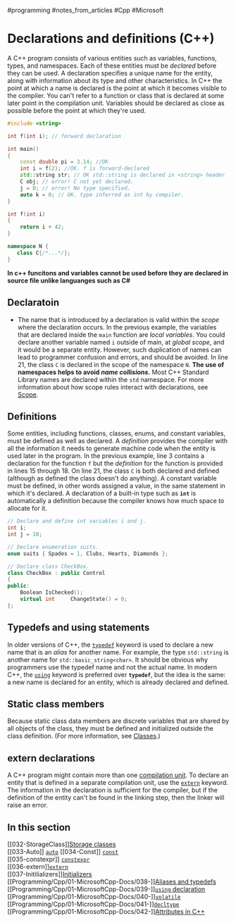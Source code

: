 #programming #notes_from_articles #Cpp #Microsoft 

# Declarations and definitions (C++)

A C++ program consists of various entities such as variables, functions, types, and namespaces. Each of these entities must be _declared_ before they can be used. A declaration specifies a unique name for the entity, along with information about its type and other characteristics. In C++ the point at which a name is declared is the point at which it becomes visible to the compiler. You can't refer to a function or class that is declared at some later point in the compilation unit. Variables should be declared as close as possible before the point at which they're used.

```C++
#include <string>

int f(int i); // forward declaration

int main()
{
    const double pi = 3.14; //OK
    int i = f(2); //OK. f is forward-declared
    std::string str; // OK std::string is declared in <string> header
    C obj; // error! C not yet declared.
    j = 0; // error! No type specified.
    auto k = 0; // OK. type inferred as int by compiler.
}

int f(int i)
{
    return i + 42;
}

namespace N {
   class C{/*...*/};
}
```
**In c++ funcitons and variables cannot be used before they are declared in source file unlike languanges such as C#**


## Declaratoin

- The name that is introduced by a declaration is valid within the _scope_ where the declaration occurs.
In the previous example, the variables that are declared inside the `main` function are _local variables_. You could declare another variable named `i` outside of main, at _global scope_, and it would be a separate entity. However, such duplication of names can lead to programmer confusion and errors, and should be avoided. In line 21, the class `C` is declared in the scope of the namespace `N`. **The use of namespaces helps to avoid _name collisions_.** Most C++ Standard Library names are declared within the `std` namespace. For more information about how scope rules interact with declarations, see [Scope](https://docs.microsoft.com/en-us/cpp/cpp/scope-visual-cpp?view=msvc-160).

##  Definitions

Some entities, including functions, classes, enums, and constant variables, must be defined as well as declared. A _definition_ provides the compiler with all the information it needs to generate machine code when the entity is used later in the program. In the previous example, line 3 contains a declaration for the function `f` but the _definition_ for the function is provided in lines 15 through 18. On line 21, the class `C` is both declared and defined (although as defined the class doesn't do anything). A constant variable must be defined, in other words assigned a value, in the same statement in which it's declared. A declaration of a built-in type such as **`int`** is automatically a definition because the compiler knows how much space to allocate for it.

```c++
// Declare and define int variables i and j.
int i;
int j = 10;

// Declare enumeration suits.
enum suits { Spades = 1, Clubs, Hearts, Diamonds };

// Declare class CheckBox.
class CheckBox : public Control
{
public:
    Boolean IsChecked();
    virtual int     ChangeState() = 0;
};
```


## Typedefs and using statements

In older versions of C++, the [`typedef`](https://docs.microsoft.com/en-us/cpp/cpp/aliases-and-typedefs-cpp?view=msvc-160) keyword is used to declare a new name that is an _alias_ for another name. For example, the type `std::string` is another name for `std::basic_string<char>`. It should be obvious why programmers use the typedef name and not the actual name. In modern C++, the [`using`](https://docs.microsoft.com/en-us/cpp/cpp/aliases-and-typedefs-cpp?view=msvc-160) keyword is preferred over **`typedef`**, but the idea is the same: a new name is declared for an entity, which is already declared and defined.

## [](https://docs.microsoft.com/en-us/cpp/cpp/declarations-and-definitions-cpp?view=msvc-160#static-class-members)Static class members

Because static class data members are discrete variables that are shared by all objects of the class, they must be defined and initialized outside the class definition. (For more information, see [Classes](https://docs.microsoft.com/en-us/cpp/cpp/classes-and-structs-cpp?view=msvc-160).)

## [](https://docs.microsoft.com/en-us/cpp/cpp/declarations-and-definitions-cpp?view=msvc-160#extern-declarations)extern declarations

A C++ program might contain more than one [compilation unit](https://docs.microsoft.com/en-us/cpp/cpp/header-files-cpp?view=msvc-160). To declare an entity that is defined in a separate compilation unit, use the [`extern`](https://docs.microsoft.com/en-us/cpp/cpp/extern-cpp?view=msvc-160) keyword. The information in the declaration is sufficient for the compiler, but if the definition of the entity can't be found in the linking step, then the linker will raise an error.

## [](https://docs.microsoft.com/en-us/cpp/cpp/declarations-and-definitions-cpp?view=msvc-160#in-this-section)In this section

[[032-StorageClass]][Storage classes](https://docs.microsoft.com/en-us/cpp/cpp/storage-classes-cpp?view=msvc-160)  
[[033-Auto]] [`auto`](https://docs.microsoft.com/en-us/cpp/cpp/auto-cpp?view=msvc-160)
[[034-Const]] [`const`](https://docs.microsoft.com/en-us/cpp/cpp/const-cpp?view=msvc-160)  
[[035-constexpr]] [`constexpr`](https://docs.microsoft.com/en-us/cpp/cpp/constexpr-cpp?view=msvc-160)  
[[036-extern]][`extern`](https://docs.microsoft.com/en-us/cpp/cpp/extern-cpp?view=msvc-160)  
[[037-Initilializers]][Initializers](https://docs.microsoft.com/en-us/cpp/cpp/initializers?view=msvc-160)  
[[Programming/Cpp/01-MicrosoftCpp-Docs/038-]][Aliases and typedefs](https://docs.microsoft.com/en-us/cpp/cpp/aliases-and-typedefs-cpp?view=msvc-160)  
[[Programming/Cpp/01-MicrosoftCpp-Docs/039-]][`using` declaration](https://docs.microsoft.com/en-us/cpp/cpp/using-declaration?view=msvc-160)  
[[Programming/Cpp/01-MicrosoftCpp-Docs/040-]][`volatile`](https://docs.microsoft.com/en-us/cpp/cpp/volatile-cpp?view=msvc-160)  
[[Programming/Cpp/01-MicrosoftCpp-Docs/041-]][`decltype`](https://docs.microsoft.com/en-us/cpp/cpp/decltype-cpp?view=msvc-160)  
[[Programming/Cpp/01-MicrosoftCpp-Docs/042-]][Attributes in C++](https://docs.microsoft.com/en-us/cpp/cpp/attributes?view=msvc-160)